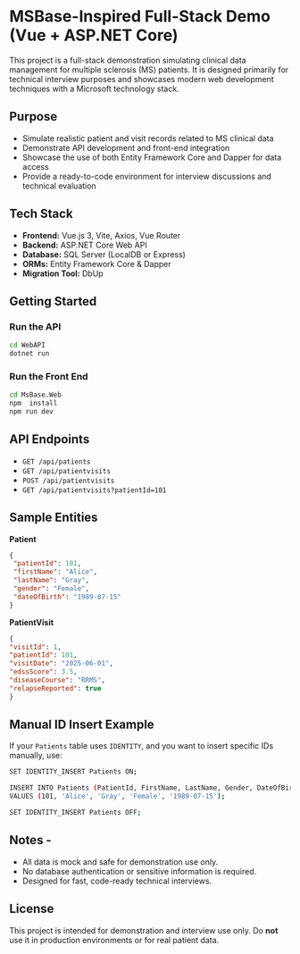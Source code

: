 # MSBase-Inspired Full-Stack Demo (Vue + ASP.NET Core)

This project is a full-stack demonstration simulating clinical data management for multiple sclerosis (MS) patients. It is designed primarily for technical interview purposes and showcases modern web development techniques with a Microsoft technology stack.

## Purpose
-   Simulate realistic patient and visit records related to MS clinical data
-   Demonstrate API development and front-end integration
-   Showcase the use of both Entity Framework Core and Dapper for data access
-   Provide a ready-to-code environment for interview discussions and technical evaluation
## Tech Stack

-   **Frontend:**  Vue.js 3, Vite, Axios, Vue Router
-   **Backend:**  ASP.NET Core Web API
-   **Database:**  SQL Server (LocalDB or Express)
-   **ORMs:**  Entity Framework Core & Dapper
-   **Migration Tool:**  DbUp


## Getting Started

### Run the API
```bash
cd WebAPI
dotnet run
```
### Run the Front End
```bash
cd MsBase.Web
npm  install
npm run dev
```
## API Endpoints
-   `GET /api/patients`
-   `GET /api/patientvisits`
-   `POST /api/patientvisits`
-   `GET /api/patientvisits?patientId=101`

## Sample Entities

**Patient**

 ```json
{
  "patientId": 101,
  "firstName": "Alice",
  "lastName": "Gray",
  "gender": "Female",
  "dateOfBirth": "1989-07-15"
}
```

**PatientVisit**
```json
{  
"visitId": 1,  
"patientId": 101,  
"visitDate": "2025-06-01",  
"edssScore": 3.5,  
"diseaseCourse": "RRMS",  
"relapseReported": true  
}
```
## Manual ID Insert Example
If your `Patients` table uses `IDENTITY`, and you want to insert specific IDs manually, use:
```bash
SET IDENTITY_INSERT Patients ON;

INSERT INTO Patients (PatientId, FirstName, LastName, Gender, DateOfBirth)  
VALUES (101, 'Alice', 'Gray', 'Female', '1989-07-15');

SET IDENTITY_INSERT Patients OFF;
```
## Notes -
- All data is mock and safe for demonstration use only.
- No database authentication or sensitive information is required.
- Designed for fast, code-ready technical interviews.
## License
This project is intended for demonstration and interview use only. Do **not** use it in production environments or for real patient data.
